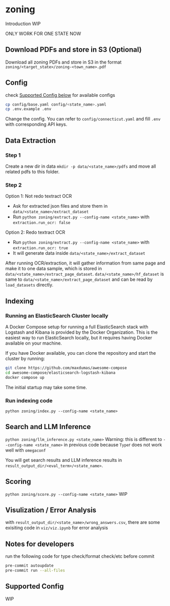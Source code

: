 # zoning

Introduction WIP

ONLY WORK FOR ONE STATE NOW

## Download PDFs and store in S3 (Optional)

Download all zoning PDFs and store in S3 in the format
`zoning/<target_state>/zoning-<town_name>.pdf`

## Config

check [Supported Config below](#supported-config) for available configs

```bash
cp config/base.yaml config/<state_name>.yaml
cp .env.example .env
```

Change the config. You can refer to `config/connecticut.yaml` and
fill `.env` with corresponding API keys.

## Data Extraction

### Step 1

Create a new dir in data `mkdir -p data/<state_name>/pdfs` and move all related
 pdfs to this folder.

### Step 2

Option 1: Not redo textract OCR

- Ask for extracted json files and store them in `data/<state_name>/extract_dataset`
- Run `python zoning/extract.py --config-name <state_name>`
 with `extraction.run_ocr: false`

Option 2: Redo textract OCR

- Run `python zoning/extract.py --config-name <state_name>`
 with `extraction.run_ocr: true`
- It will generate data inside `data/<state_name>/extract_dataset`

After running OCR/extraction, it will gather information from same page and make
 it to one data sample, which is stored in `data/<state_name>/extract_page_dataset`.
  `data/<state_name>/hf_dataset` is same to `data/<state_name>/extract_page_dataset`
   and can be read by `load_datasets` directly.

## Indexing

### Running an ElasticSearch Cluster locally

A Docker Compose setup for running a full ElasticSearch stack with Logstash and
Kibana is provided by the Docker Organization. This is the easiest way to run
ElasticSearch locally, but it requires having Docker available on your machine.

If you have Docker available, you can clone the repository and start the cluster
by running:

```bash
git clone https://github.com/maxdumas/awesome-compose
cd awesome-compose/elasticsearch-logstash-kibana
docker compose up
```

The initial startup may take some time.

### Run indexing code

`python zoning/index.py --config-name <state_name>`

## Search and LLM Inference

`python zoning/llm_inference.py <state_name>`
Warning: this is different to `--config-name <state_name>` in previous code
 because `Type`r does not work well with `omegaconf`

You will get search results and LLM inference results in `result_output_dir/<eval_term>/<state_name>`.

## Scoring

`python zoning/score.py --config-name <state_name>`
WIP

## Visulization / Error Analysis

with `result_output_dir/<state_name>/wrong_answers.csv`, there are some
 exisiting code in `viz/viz.ipynb` for error analysis

## Notes for developers

run the following code for type check/format check/etc before commit

```bash
pre-commit autoupdate
pre-commit run --all-files
```

## Supported Config

WIP
